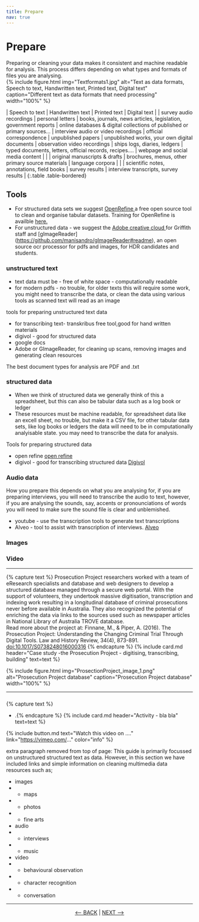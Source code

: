 ```yaml
---
title: Prepare
nav: true
---
```


# Prepare 

Preparing or cleaning your data makes it consistent and machine readable for analysis. This process differs depending on what types and formats of files you are analysing.  
{% include figure.html img="Textformats1.jpg" alt="Text as data formats, Speech to text, Handwritten text, Printed text, Digital text" caption="Different text as data formats that need processing" width="100%" %}

| Speech to text | Handwritten text | Printed text | Digital text |
| survey audio recordings | personal letters | books, journals, news articles, legislation, government reports | online databases & digital collections of published or primary sources...
| interview audio or video recordings | official correspondence | unpublished papers | unpublished works, your own digital documents
| observation video recordings | ships logs, diaries, ledgers | typed documents, letters, official records, recipes.... | webpage and social media content |
| | original manuscripts & drafts | brochures, menus, other primary source materials | language corpora |
| | scientific notes, annotations, field books | survey results | interview transcripts, survey results |
{:.table .table-bordered}


## Tools
- For structured data sets we suggest <a href = 'https://openrefine.org/' target="_blank"> OpenRefine </a> a free open source tool to clean and organise tabular datasets. Training for OpenRefine is availble <a href ='https://griffithunilibrary.github.io/intro-data-wrangle/' target="_blank">here. </a>
- For unstructured data - we suggest the <a href ='https://intranet.secure.griffith.edu.au/computing/software?_gl=1*16nj6v1*_ga*MjA2NDEzMDYwLjE2MTUxNTU0NjY.*_ga_5GKYJEBSN9*MTYzODQwODcxMy44NS4wLjE2Mzg0MDg3MTMuMA..#access' target="_blank">Adobe creative cloud </a> for Griffith staff and [gImageReader] (https://github.com/manisandro/gImageReader#readme), an open source ocr processor for pdfs and images, for HDR candidates and students.

### unstructured text

- text data must be - free of white space - computationally readable
- for modern pdfs - no trouble, for older texts this will require some work, you might need to transcribe the data, or clean the data using various tools as scanned text will read as an image

tools for preparing unstructured text data
- for transcribing text- transkribus free tool,good for hand written materials
- digivol - good for structured data
- google docs 
- Adobe or GImageReader, for cleaning up scans, removing images and generating clean resources

The best document types for analysis are PDF and .txt
 

### structured data

- When we think of structured data we generally think of this a spreadsheet, but this can also be tabular data such as a log book or ledger
- These resources must be machine readable, for spreadsheet data like an excell sheet, no trouble, but make it a CSV file, for other tabular data sets, like log books or ledgers the data will need to be in computationally analyisable state. you may need to transcribe the data for analysis.

Tools for preparing structured data
- open refine <a href ='https://openrefine.org/' target="_blank" > open refine <a/>
- digivol - good for transcribing structured data <a href ='https://volunteer.ala.org.au/' target="_blank" > Digivol <a/> 


### Audio data
How you prepare this depends on what you are analysing for, if you are preparing interviews, you will need to transcribe the audio to text, however, if you are analysing the sounds, say, accents or pronounciations of words you will need to make sure the sound file is clear and unblemished.
- youtube - use the transcription tools to generate text transcriptions
- Alveo - tool to assist with transcription of interviews. <a href='https://www.alveo.edu.au/' target="_blank" > Alveo <a/>
 
 
### Images 
 
### Video 




------

{% capture text %}
Prosecution Project researchers worked with a team of eResearch specialists and database and web designers to develop a structured database managed through a secure web portal. With the support of volunteers, they undertook massive digitisation, transcription and indexing work resulting in a longitudinal database of criminal prosecutions never before available in Australia. They also recognized the potential of enriching the data via links to the sources used such as newspaper articles in National Library of Australia TROVE database.  
Read more about the project at: 
Finnane, M., & Piper, A. (2016). The Prosecution Project: Understanding the Changing Criminal Trial Through Digital Tools. Law and History Review, 34(4), 873-891. [doi:10.1017/S0738248016000316](doi:10.1017/S0738248016000316)
{% endcapture %} {% include card.md header="Case study -the Prosecution Project - digitising, transcribing, building" text=text %}

{% include figure.html img="ProsectionProject_image_1.png" alt="Prosecution Project database" caption="Prosecution Project database" width="100%" %}

----
### 


{% capture text %}
- .{% endcapture %} {% include card.md header="Activity - bla bla" text=text %}



{% include button.md text="Watch this video on ...." link="https://vimeo.com/..." color="info" %}

 extra paragraph removed from top of page:
 This guide is primarily focussed on unstructured structured text as data.
 However, in this section we have included links and simple information on cleaning multimedia data resources such as; 
- images
- - maps 
- - photos 
- - fine arts 
- audio 
- - interviews 
- - music  
- video
- - behavioural observation
- - character recognition
- - conversation
 
-----

<p align="center">
  <a href="https://griffithunilibrary.github.io/intro-text-mining-analysis/content/4-build.html"><-- BACK</a> |
  <a href="https://griffithunilibrary.github.io/intro-text-mining-analysis/content/6-analyse.html">NEXT --></a>
</p>

